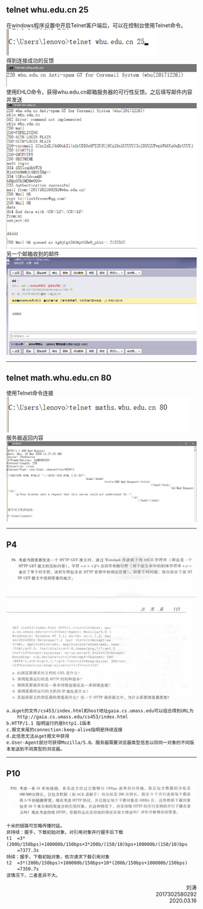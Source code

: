 ## telnet whu.edu.cn 25
在windows程序设置中开启Telnet客户端后，可以在控制台使用Telnet命令。<br/>
![](pic/1-1.png)<br/>
得到连接成功的反馈<br/>
![](pic/1-2.png)<br/>
使用EHLO命令，获得whu.edu.cn邮箱服务器的可行性反馈。之后填写邮件内容并发送
![](pic/1-3.png)<br/>
另一个邮箱收到的邮件
![](pic/1-4.png)<br/>
___
## telnet math.whu.edu.cn 80
使用Telnet命令连接<br/>
![](pic/2-1.png)<br/>
服务器返回内容
![](pic/2-2.png)<br/>
___
## P4
![](pic/p4.png)<br/>
~~~
a.从get的文件/cs453/index.html和host地址gaia.cs.umass.edu可以组合得到URL为
    http://gaia.cs.umass.edu/cs453/index.html
b.HTTP/1.1 指明运行的是http1.1版本
c.报文末尾的connection:keep-alive指明是持续连接
d.此信息无法从get报文中获得
e.User-Agent部分可获得Mozilla/5.0。服务器需要浏览器类型信息以将同一对象的不同版本发送到不同类型的浏览器。
~~~
___
## P10
![](pic/p10.png)
~~~
十米的链路可忽略传播时延。
非持续：握手，下载初始对象，对引用对象并行握手后下载
t1  =3*(200b/150bps)+100000b/150bps+3*200b/(150/10)bps+100000b/(150/10)bps
    =7377.3s
持续：握手，下载初始对象，依次请求下载引用对象
t2  =3*(200b/150bps)+100000b/150bps+10*(200b/150bps+100000b/150bps)
    =7350.7s
该情况下，二者差异不大。
~~~
 <p align="right">刘涛<br/>2017302580292<br/>2020.03.16</p>
